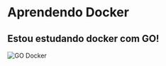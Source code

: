 # Aprendendo Docker
## Estou estudando docker com GO!

![GO Docker](https://raw.githubusercontent.com/ashleymcnamara/gophers/master/DockerGopher.png)

